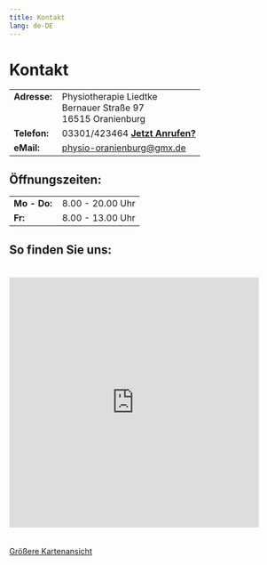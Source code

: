 ```yaml
---
title: Kontakt
lang: de-DE
---
```


# Kontakt

<table cellspacing="1" cellpadding="1" border="0">
    <tbody>
        <tr>
            <td style="padding-right: 10px;vertical-align: top;"><strong>Adresse:</strong></td>
            <td>Physiotherapie Liedtke<br>Bernauer Straße 97<br>16515 Oranienburg</td>
        </tr>
        <tr>
            <td><strong>Telefon:</strong></td>
            <td>03301/423464 <a href="tel:03301423464"><strong>Jetzt Anrufen?</strong></a></td>
        </tr>
        <tr>
            <td><strong>eMail:</strong></td>
            <td><a href="mailto:info@physio-oranienburg.de">physio-oranienburg@gmx.de</a></td>
        </tr>
            </tbody>
</table>

## Öffnungszeiten:

<table cellspacing="1" cellpadding="1" border="0">
	<tbody>
        <tr>
            <td style="padding-right: 10px;"><strong>Mo - Do:</strong></td>
            <td>8.00 - 20.00 Uhr</td>
        </tr>
        <tr>
            <td><strong>Fr:</strong></td>
            <td>8.00 - 13.00 Uhr</td>
        </tr>
    </tbody>
</table>

## So finden Sie uns:

<iframe 
  src="https://www.google.com/maps/embed?pb=!1m14!1m8!1m3!1d9657.717297260573!2d13.256242!3d52.76053!3m2!1i1024!2i768!4f13.1!3m3!1m2!1s0x0%3A0xb39bfe3af5e0f98d!2sPhysiotherapie+Ute+Liedtke!5e0!3m2!1sde!2sus!4v1540547537901" 
  height="450" 
  frameborder="0" 
  style="max-width:450px;width:100%;border:0;margin:20px 0;" allowfullscreen=""></iframe>


<a target="_blank" href="http://maps.google.de/maps?f=q&amp;source=embed&amp;hl=de&amp;geocode=&amp;q=physio+bernauerstra%C3%9Fe+97&amp;aq=&amp;sll=52.762593,13.257322&amp;sspn=0.008946,0.01929&amp;gl=de&amp;ie=UTF8&amp;hq=physio+bernauerstra%C3%9Fe+97&amp;hnear=&amp;ll=52.762294,13.256721&amp;spn=0.010388,0.021415&amp;z=15&amp;iwloc=A">Größere Kartenansicht</a>